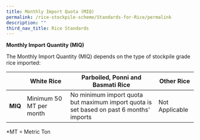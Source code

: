 ```yaml
---
title: Monthly Import Quota (MIQ)
permalink: /rice-stockpile-scheme/Standards-for-Rice/permalink
description: ""
third_nav_title: Rice Standards
---
```

**Monthly Import Quantity (MIQ)**

The Monthly Import Quantity (MIQ) depends on the type of stockpile grade rice imported:

|  | White Rice | Parboiled, Ponni and Basmati Rice | Other Rice| 
| -------- | -------- | -------- | -------|
| **MIQ** | Minimum 50 MT per month   | No minimum import quota but maximum import quota is set based on past 6 months' imports  | Not Applicable 

*MT = Metric Ton